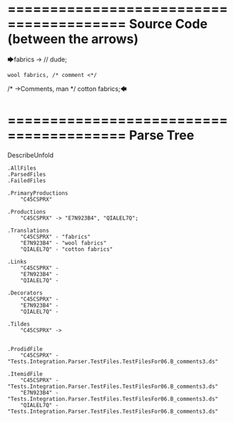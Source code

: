 ========================================
Source Code (between the arrows)
========================================

🡆fabrics ->        // dude;

    wool fabrics, /* comment <*/
/* ->Comments, man */    cotton fabrics;🡄

========================================
Parse Tree
========================================
DescribeUnfold

    .AllFiles
    .ParsedFiles
    .FailedFiles

    .PrimaryProductions
        "C45CSPRX" 

    .Productions
        "C45CSPRX" -> "E7N923B4", "QIALEL7Q";

    .Translations
        "C45CSPRX" - "fabrics"
        "E7N923B4" - "wool fabrics"
        "QIALEL7Q" - "cotton fabrics"

    .Links
        "C45CSPRX" - 
        "E7N923B4" - 
        "QIALEL7Q" - 

    .Decorators
        "C45CSPRX" - 
        "E7N923B4" - 
        "QIALEL7Q" - 

    .Tildes
        "C45CSPRX" -> 


    .ProdidFile
        "C45CSPRX" - "Tests.Integration.Parser.TestFiles.TestFilesFor06.B_comments3.ds"

    .ItemidFile
        "C45CSPRX" - "Tests.Integration.Parser.TestFiles.TestFilesFor06.B_comments3.ds"
        "E7N923B4" - "Tests.Integration.Parser.TestFiles.TestFilesFor06.B_comments3.ds"
        "QIALEL7Q" - "Tests.Integration.Parser.TestFiles.TestFilesFor06.B_comments3.ds"

